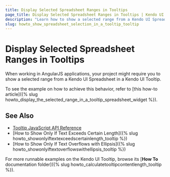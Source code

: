 ```yaml
---
title: Display Selected Spreadsheet Ranges in Tooltips
page_title: Display Selected Spreadsheet Ranges in Tooltips | Kendo UI ToolTip
description: "Learn how to show a selected range from a Kendo UI Spreadsheet in a Kendo UI Tooltip when working in AngularJS applications."
slug: howto_show_spreadsheet_selection_in_a_tooltip_tooltip
---
```


# Display Selected Spreadsheet Ranges in Tooltips

When working in AngularJS applications, your project might require you to show a selected range from a Kendo UI Spreadsheet in a Kendo UI Tooltip.

To see the example on how to achieve this behavior, refer to [this how-to article]({% slug howto_display_the_selected_range_in_a_tooltip_spreadsheet_widget %}).

## See Also

* [Tooltip JavaScript API Reference](/api/javascript/ui/tooltip)
* [How to Show Only If Text Exceeds Certain Length]({% slug howto_showonlyiftextexceedscertainlength_tooltip %})
* [How to Show Only If Text Overflows with Ellipsis]({% slug howto_showonlyiftextoverflowswithellipsis_tooltip %})

For more runnable examples on the Kendo UI Tooltip, browse its [**How To** documentation folder]({% slug howto_calculatetooltipcontentlength_tooltip %}).
